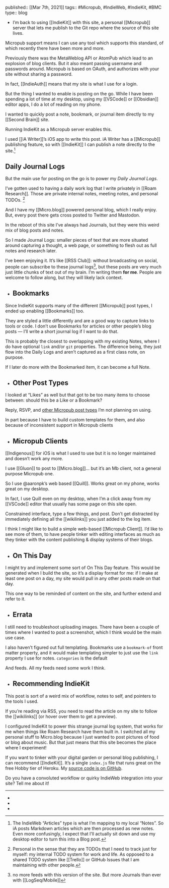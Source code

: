 published:: [[Mar 7th, 2021]]
tags:: #Micropub, #IndieWeb, #IndieKit, #BMC
type:: blog

- I’m back to using [[IndieKit]] with this site, a personal [[Micropub]] server that lets me publish to the Git repo where the source of this site lives. 

Micropub support means I can use any tool which supports this standard, of which recently there have been more and more. 

Previously there was the MetaWeblog API or AtomPub which lead to an explosion of blog clients. But it also meant passing username and passwords around. Micropub is based on OAuth, and authorizes with your site without sharing a password. 

In fact, [[IndieAuth]] means that my site is what I use for a login. 

But the thing I wanted to enable is posting on the go. While I have been spending a lot of time at my desktop, using my [[VSCode]] or [[Obsidian]] editor apps, I do a lot of reading on my phone. 

I wanted to quickly post a note, bookmark, or journal item directly to my [[Second Brain]] site.

Running IndieKit as a Micropub server enables this. 

I used [[iA Writer]]’s iOS app to write this post. iA Writer has a [[Micropub]] publishing feature, so with [[IndieKit]] I can publish a note directly to the site.[^notevsarticles]

## Daily Journal Logs

But the main use for posting on the go is to power my _Daily Journal Logs_.

I’ve gotten used to having a daily work log that I write privately in [[Roam Research]]. Those are private internal notes, meeting notes, and personal TODOs. [^personaltodo]

And I have my [[Micro.blog]] powered personal blog, which I really enjoy. But, every post there gets cross posted to Twitter and Mastodon. 

In the reboot of this site I’ve always had Journals, but they were this weird mix of blog posts and notes.

So I made Journal Logs: smaller pieces of text that are more situated around capturing a thought, a web page, or something to flesh out as full notes and research later. 

I’ve been enjoying it. It’s like [[RSS Club]]: without broadcasting on social, people can subscribe to these journal logs[^nofeed], but these posts are very much just little chunks of text out of my brain. I’m writing them **for me**. People are welcome to follow along, but they will likely lack context.

- ## Bookmarks

Since IndieKit supports many of the different [[Micropub]] post types, I ended up enabling [[Bookmarks]] too. 

They are styled a little differently and are a good way to capture links to tools or code. I don’t use Bookmarks for articles or other people’s blog posts — I’ll write a short journal log if I want to do that. 

This is probably the closest to overlapping with my existing Notes, where I do have optional `link` and/or `git` properties. The difference being, they just flow into the Daily Logs and aren’t captured as a first class note, on purpose. 

If I later do more with the Bookmarked item, it can become a full Note.

- ## Other Post Types 

I looked at “Likes” as well but that got to be too many items to choose between: should this be a Like or a Bookmark?

Reply, RSVP, and [other Micropub post types](https://indieweb.org/Micropub#Examples_of_Creating_Objects) I’m not planning on using. 

In part because I have to build custom templates for them, and also because of inconsistent support in Micropub clients

- ## Micropub Clients

[[Indigenous]] for iOS is what I used to use but it is no longer maintained and doesn’t work any more. 

I use [[Gluon]] to post to [[Micro.blog]]... but it’s an Mb client, not a general purpose Micropub one. 

So I use @aaronpk’s web based [[Quill]]. Works great on my phone, works great on my desktop. 

In fact, I use Quill even on my desktop, when I’m a click away from my [[VSCode]] editor that usually has some page on this site open. 

Constrained interface, type a few things, and post. Don’t get distracted by immediately defining all the [[wikilinks]] you just added to the log item. 

I think I might like to build a simple web-based [[Micropub Client]]. I’d like to see more of them, to have people tinker with editing interfaces as much as they tinker with the content publishing & display systems of their blogs.

- ## On This Day

I might try and implement some sort of On This Day feature. This would be generated when I build the site, so it’s a display format for me: if I make at least one post on a day, my site would pull in any other posts made on that day. 

This one way to be reminded of content on the site, and further extend and refer to it.

- ## Errata

I still need to troubleshoot uploading images. There have been a couple of times where I wanted to post a screenshot, which I think would be the main use case. 

I also haven’t figured out full templating. Bookmarks use a `bookmark-of` front matter property, and it would make templating simpler to just use the `link` property I use for notes. `categories` is the default 

And feeds. All my feeds need some work I think.

- ## Recommending IndieKit

This post is sort of a weird mix of workflow, notes to self, and pointers to the tools I used.

If you’re reading via RSS, you need to read the article on my site to follow the [[wikilinks]] (or hover over them to get a preview).

I configured IndieKit to power this strange journal log system, that works for me when things like Roam Research have them built in. I switched all my personal stuff to Micro.blog because I just wanted to post pictures of food or blog about music. But that just means that this site becomes the place where I experiment!

If you want to tinker with your digital garden or personal blog publishing, I can recommend [[IndieKit]]. It’s a single `index.js` file that runs great on the free Hobby tier of Heroku. My [source code is on GitHub](https://github.com/bmann/indiekit-bmcgarden).

Do you have a convoluted workflow or quirky IndieWeb integration into your site? Tell me about it!

---
- [^personaltodo]: Personal in the sense that they are TODOs that I need to track just for myself: my internal TODO system for work and life. As opposed to a shared TODO system like [[Trello]] or GitHub Issues that I am maintaining with other people.
- [^nofeed]: no more feeds with this version of the site. But more Journals than ever with [[LogSeq/Mobile]]
- [^notevsarticles]: The IndieWeb “Articles” type is what I’m mapping to my local “Notes”. So iA posts Markdown articles which are then processed as new notes. Even more confusingly, I expect that I’ll actually sit down and use my desktop editor to turn this into a Blog post.